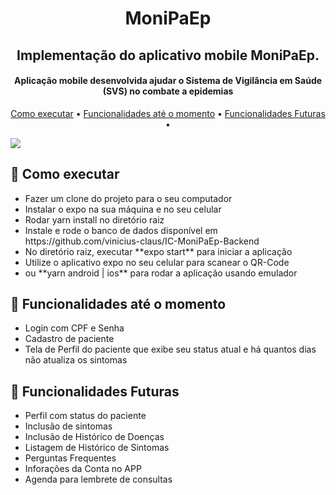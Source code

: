 <h1 align="center">
  MoniPaEp
</h1>

<h2 align="center">
    Implementação do aplicativo mobile MoniPaEp.
</h2>

<h4 align="center">Aplicação mobile desenvolvida ajudar o Sistema de Vigilância em Saúde (SVS) no combate a epidemias</h4>

<p align="center">
  <a href="#como-executar">Como executar</a> •
  <a href="#funcionalidades até o momento">Funcionalidades até o momento</a> •
  <a href="#funcionalidades futuras">Funcionalidades Futuras</a> •
</p>

![](https://github.com/vinicius-claus/IC-MoniPaEp-Mobile/blob/main/figma.png)


## 🚀 Como executar
<ul>
  <li>Fazer um clone do projeto para o seu computador </li>
  <li>Instalar o expo na sua máquina e no seu celular</li>
  <li>Rodar yarn install no diretório raiz</li>
  <li>Instale e rode o banco de dados disponível em https://github.com/vinicius-claus/IC-MoniPaEp-Backend</li>
  <li>No diretório raiz, executar **expo start** para iniciar a aplicação </li>
  <li>Utilize o aplicativo expo no seu celular para scanear o QR-Code</li>
  <li> ou **yarn android | ios** para rodar a aplicação usando emulador </li>
</ul>

## 💬 Funcionalidades até o momento
<ul>
  <li>Login com CPF e Senha</li>
  <li>Cadastro de paciente</li>
  <li>Tela de Perfil do paciente que exibe seu status atual e há quantos dias não atualiza os sintomas</li>
</ul>


## 💬 Funcionalidades Futuras
<ul>
  <li>Perfil com status do paciente</li>
  <li>Inclusão de sintomas</li>
  <li>Inclusão de Histórico de Doenças</li>
  <li>Listagem de Histórico de Sintomas</li>
  <li>Perguntas Frequentes</li>
  <li>Inforações da Conta no APP</li>
  <li>Agenda para lembrete de consultas</li>
</ul>
